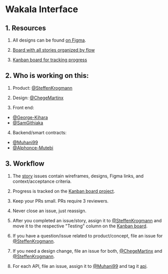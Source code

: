 # Wakala Interface

## 1. Resources

1. All designs can be found [on Figma](https://www.figma.com/file/ERJ7bYyBWdqJw1ID9nZJ2N/Wakala?node-id=1059%3A1278).

2. [Board with all stories organized by flow](https://github.com/WakalaDAO/wakala-interface/projects/2)

3. [Kanban board for tracking progress](https://github.com/WakalaDAO/wakala-interface/projects/3)


## 2. Who is working on this:
1. Product: [@SteffenKrogmann](https://github.com/SteffenKrogmann)

2. Design: [@ChegeMartinx](https://github.com/ChegeMartinx)

3. Front end:

- [@George-Kihara](https://github.com/George-Kihara)
- [@SamGithiaka](https://github.com/samgithiaka)

4. Backend/smart contracts: 
- [@Muhani99](https://github.com/Muhani99)
- [@Alphonce-Mutebi](https://github.com/Alphonce-Mutebi)

## 3. Workflow
1. The [story](https://github.com/Kukuza/tech-prototype/labels/story) issues contain wireframes, designs, Figma links, and context/acceptance criteria.

2. Progress is tracked on the [Kanban board project](https://github.com/WakalaDAO/wakala-interface/projects/3).

3. Keep your PRs small. PRs require 3 reviewers.

4. Never close an issue, just reassign.

5. After you completed an issue/story, assign it to [@SteffenKrogmann](https://github.com/SteffenKrogmann) and move it to the respective "Testing" column on the [Kanban board](https://github.com/WakalaDAO/wakala-interface/projects/3).

6. If you have a question/issue related to product/concept, file an issue for [@SteffenKrogmann](https://github.com/SteffenKrogmann).

7. If you need a design change, file an issue for both, [@ChegeMartinx](https://github.com/ChegeMartinx) and [@SteffenKrogmann](https://github.com/SteffenKrogmann).

8. For each API, file an issue, assign it to [@Muhani99](https://github.com/Muhani99) and tag it [api](https://github.com/WakalaDAO/wakala-interface/labels/api).
